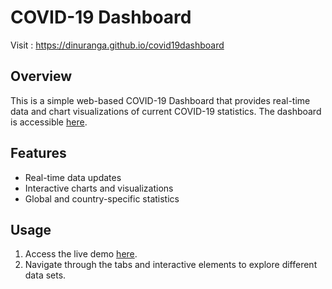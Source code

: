 # COVID-19 Dashboard

Visit : https://dinuranga.github.io/covid19dashboard

## Overview

This is a simple web-based COVID-19 Dashboard that provides real-time data and chart visualizations of current COVID-19 statistics. The dashboard is accessible [here](https://dinuranga.github.io/covid19dashboard/).

## Features

- Real-time data updates
- Interactive charts and visualizations
- Global and country-specific statistics

## Usage

1. Access the live demo [here](https://dinuranga.github.io/covid19dashboard/).
2. Navigate through the tabs and interactive elements to explore different data sets.
